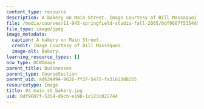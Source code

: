 ```yaml
---
content_type: resource
description: A bakery on Main Street. Image Courtesy of Bill Massaquoi.
file: /media/courses/11-945-springfield-studio-fall-2005/0df9607f5354d9cbe1981c123c022744_04_main_st_bakery.jpg
file_type: image/jpeg
image_metadata:
  caption: A bakery on Main Street.
  credit: Image Courtesy of Bill Massaquoi.
  image-alt: Bakery.
learning_resource_types: []
ocw_type: OCWImage
parent_title: Businesses
parent_type: CourseSection
parent_uid: ad634494-9626-ff27-5475-fa31623d8255
resourcetype: Image
title: 04_main_st_bakery.jpg
uid: 0df9607f-5354-d9cb-e198-1c123c022744
---
```


